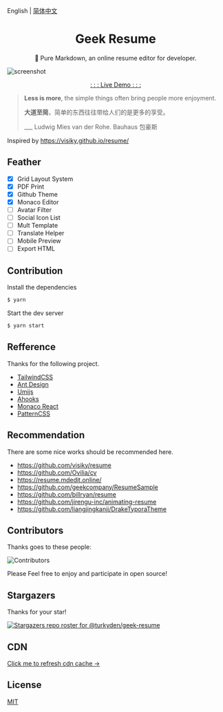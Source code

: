 English | [简体中文](./README_cn-zh.md)

<h1 align="center">Geek Resume</h1>

<p align="center">💼 Pure Markdown, an online resume editor for developer.

</p>

![screenshot](https://cdn.jsdelivr.net/gh/turkyden/geek-resume/screenshot.png)

<p align="center"><a href="https://geek-resume.vercel.app" target="_blank">: : : Live Demo : : :</a></p>

> **Less is more**, the simple things often bring people more enjoyment.
>
> **大道至简**，简单的东西往往带给人们的是更多的享受。
>
> \_\_\_ Ludwig Mies van der Rohe. Bauhaus 包豪斯

Inspired by https://visiky.github.io/resume/

## Feather

- [x] Grid Layout System
- [x] PDF Print
- [x] Github Theme
- [x] Monaco Editor
- [ ] Avatar Filter
- [ ] Social Icon List
- [ ] Mult Template
- [ ] Translate Helper
- [ ] Mobile Preview
- [ ] Export HTML

## Contribution

Install the dependencies

```bash
$ yarn
```

Start the dev server

```bash
$ yarn start
```

## Refference

Thanks for the following project.

- [TailwindCSS](https://www.tailwindcss.cn/)
- [Ant Design](https://ant.design/)
- [Umijs](https://umijs.org/)
- [Ahooks](https://ahooks.js.org/)
- [Monaco React](https://github.com/suren-atoyan/monaco-react)
- [PatternCSS](https://bansal.io/pattern-css)

## Recommendation

There are some nice works should be recommended here.

- https://github.com/visiky/resume
- https://github.com/Ovilia/cv
- https://resume.mdedit.online/
- https://github.com/geekcompany/ResumeSample
- https://github.com/billryan/resume
- https://github.com/jirengu-inc/animating-resume
- https://github.com/liangjingkanji/DrakeTyporaTheme

## Contributors

Thanks goes to these people:

![Contributors](https://contrib.rocks/image?repo=turkyden/geek-resume)

Please Feel free to enjoy and participate in open source!

## Stargazers

Thanks for your star!

[![Stargazers repo roster for @turkyden/geek-resume](https://reporoster.com/stars/turkyden/geek-resume)](https://github.com/turkyden/geek-resume/stargazers)

## CDN

[Click me to refresh cdn cache &rarr;](https://purge.jsdelivr.net/gh/turkyden/geek-resume@gh-pages/)

## License

[MIT](./LICENSE)
